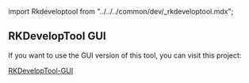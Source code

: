 import Rkdeveloptool from "../../../common/dev/\_rkdeveloptool.mdx";

<Rkdeveloptool />


## RKDevelopTool GUI

If you want to use the GUI version of this tool, you can visit this project:

[RKDevelopTool-GUI](https://github.com/gahingwoo/RKDevelopTool-GUI)
